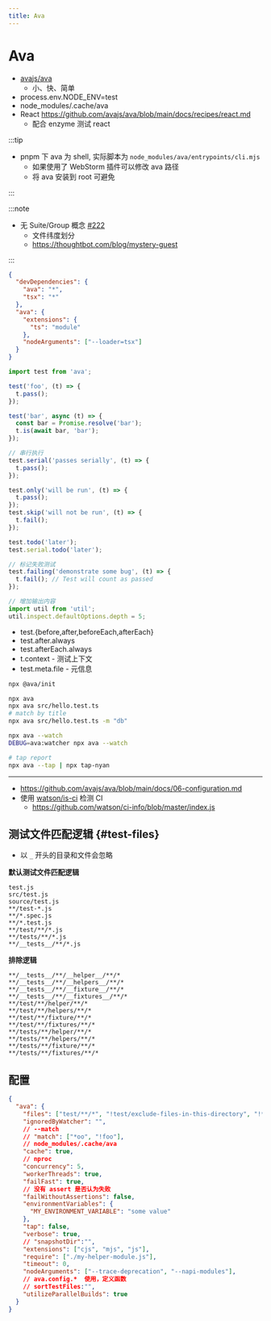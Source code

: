 ```yaml
---
title: Ava
---
```


# Ava

- [avajs/ava](https://github.com/avajs/ava)
  - 小、快、简单
- process.env.NODE_ENV=test
- node_modules/.cache/ava
- React https://github.com/avajs/ava/blob/main/docs/recipes/react.md
  - 配合 enzyme 测试 react

:::tip

- pnpm 下 ava 为 shell, 实际脚本为 `node_modules/ava/entrypoints/cli.mjs`
  - 如果使用了 WebStorm 插件可以修改 ava 路径
  - 将 ava 安装到 root 可避免

:::

:::note

- 无 Suite/Group 概念 [#222](https://github.com/avajs/ava/issues/222)
  - 文件纬度划分
  - https://thoughtbot.com/blog/mystery-guest

:::

```json title="packages.json"
{
  "devDependencies": {
    "ava": "*",
    "tsx": "*"
  },
  "ava": {
    "extensions": {
      "ts": "module"
    },
    "nodeArguments": ["--loader=tsx"]
  }
}
```

```ts
import test from 'ava';

test('foo', (t) => {
  t.pass();
});

test('bar', async (t) => {
  const bar = Promise.resolve('bar');
  t.is(await bar, 'bar');
});

// 串行执行
test.serial('passes serially', (t) => {
  t.pass();
});

test.only('will be run', (t) => {
  t.pass();
});
test.skip('will not be run', (t) => {
  t.fail();
});

test.todo('later');
test.serial.todo('later');

// 标记失败测试
test.failing('demonstrate some bug', (t) => {
  t.fail(); // Test will count as passed
});

// 增加输出内容
import util from 'util';
util.inspect.defaultOptions.depth = 5;
```

- test.{before,after,beforeEach,afterEach}
- test.after.always
- test.afterEach.always
- t.context - 测试上下文
- test.meta.file - 元信息

```bash
npx @ava/init

npx ava
npx ava src/hello.test.ts
# match by title
npx ava src/hello.test.ts -m "db"

npx ava --watch
DEBUG=ava:watcher npx ava --watch

# tap report
npx ava --tap | npx tap-nyan
```

---

- https://github.com/avajs/ava/blob/main/docs/06-configuration.md
- 使用 [watson/is-ci](https://github.com/watson/is-ci) 检测 CI
  - https://github.com/watson/ci-info/blob/master/index.js

## 测试文件匹配逻辑 {#test-files}

- 以 `_` 开头的目录和文件会忽略

**默认测试文件匹配逻辑**

```
test.js
src/test.js
source/test.js
**/test-*.js
**/*.spec.js
**/*.test.js
**/test/**/*.js
**/tests/**/*.js
**/__tests__/**/*.js
```

**排除逻辑**

```
**/__tests__/**/__helper__/**/*
**/__tests__/**/__helpers__/**/*
**/__tests__/**/__fixture__/**/*
**/__tests__/**/__fixtures__/**/*
**/test/**/helper/**/*
**/test/**/helpers/**/*
**/test/**/fixture/**/*
**/test/**/fixtures/**/*
**/tests/**/helper/**/*
**/tests/**/helpers/**/*
**/tests/**/fixture/**/*
**/tests/**/fixtures/**/*
```

## 配置

```json
{
  "ava": {
    "files": ["test/**/*", "!test/exclude-files-in-this-directory", "!**/exclude-files-with-this-name.*"],
    "ignoredByWatcher": "",
    // --match
    // "match": ["*oo", "!foo"],
    // node_modules/.cache/ava
    "cache": true,
    // nproc
    "concurrency": 5,
    "workerThreads": true,
    "failFast": true,
    // 没有 assert 是否认为失败
    "failWithoutAssertions": false,
    "environmentVariables": {
      "MY_ENVIRONMENT_VARIABLE": "some value"
    },
    "tap": false,
    "verbose": true,
    // "snapshotDir":"",
    "extensions": ["cjs", "mjs", "js"],
    "require": ["./my-helper-module.js"],
    "timeout": 0,
    "nodeArguments": ["--trace-deprecation", "--napi-modules"],
    // ava.config.*  使用，定义函数
    // sortTestFiles:"",
    "utilizeParallelBuilds": true
  }
}
```
